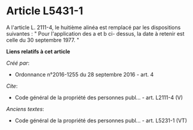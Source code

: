 # Article L5431-1

A l'article L. 2111-4, le huitième alinéa est remplacé par les dispositions suivantes : " Pour l'application des a et b ci-
dessus, la date à retenir est celle du 30 septembre 1977. "

**Liens relatifs à cet article**

_Créé par_:

  - Ordonnance n°2016-1255 du 28 septembre 2016 - art. 4

_Cite_:

  - Code général de la propriété des personnes publ... - art. L2111-4 (V)

_Anciens textes_:

  - Code général de la propriété des personnes publ... - art. L5231-1 (VT)
